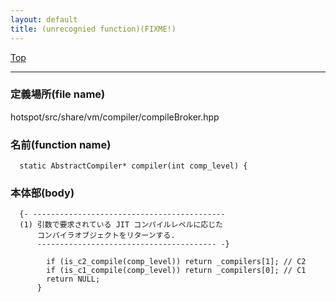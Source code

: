 ```yaml
---
layout: default
title: (unrecognied function)(FIXME!)
---
```

[Top](../index.html)

--- 
### 定義場所(file name)
hotspot/src/share/vm/compiler/compileBroker.hpp

### 名前(function name)
```
  static AbstractCompiler* compiler(int comp_level) {
```

### 本体部(body)
```
  {- -------------------------------------------
  (1) 引数で要求されている JIT コンパイルレベルに応じた
      コンパイラオブジェクトをリターンする.
      ---------------------------------------- -}

	    if (is_c2_compile(comp_level)) return _compilers[1]; // C2
	    if (is_c1_compile(comp_level)) return _compilers[0]; // C1
	    return NULL;
	  }
	
```


